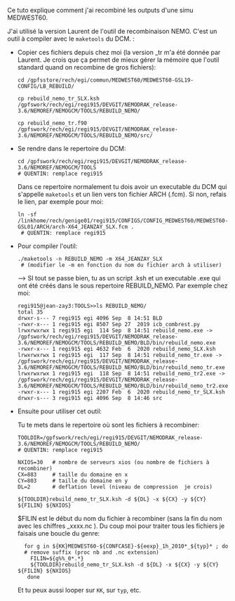 Ce tuto explique comment j'ai recombiné les outputs d'une simu MEDWEST60.

J'ai utilisé la version Laurent de l'outil de recombinaison NEMO. C'est un outil à compiler avec le `maketools` du DCM. :

* Copier ces fichiers depuis chez moi (la version _tr m'a été donnée par Laurent. Je crois que ça permet de mieux gérer la mémoire que l'outil standard quand on recombine de gros fichiers):

  ```
  cd /gpfsstore/rech/egi/commun/MEDWEST60/MEDWEST60-GSL19-CONFIG/LB_REBUILD/
  
  cp rebuild_nemo_tr_SLX.ksh /gpfswork/rech/egi/regi915/DEVGIT/NEMODRAK_release-3.6/NEMOREF/NEMOGCM/TOOLS/REBUILD_NEMO/
  
  cp rebuild_nemo_tr.f90 /gpfswork/rech/egi/regi915/DEVGIT/NEMODRAK_release-3.6/NEMOREF/NEMOGCM/TOOLS/REBUILD_NEMO/src/
  ```

* Se rendre dans le repertoire du DCM:
  ```
  cd /gpfswork/rech/egi/regi915/DEVGIT/NEMODRAK_release-3.6/NEMOREF/NEMOGCM/TOOLS
  # QUENTIN: remplace regi915
  ```
  Dans ce repertoire normalement tu dois avoir un executable du DCM qui s'appelle `maketools` et  un lien vers ton fichier ARCH (.fcm). Si non, refais le lien, par exemple pour moi:

  ```
  ln -sf /linkhome/rech/genige01/regi915/CONFIGS/CONFIG_MEDWEST60/MEDWEST60-GSL01/ARCH/arch-X64_JEANZAY_SLX.fcm .
   # QUENTIN: remplace regi915
  ```

* Pour compiler l'outil:

  ```
  ./maketools -n REBUILD_NEMO -m X64_JEANZAY_SLX
   # (modifier le -m en fonction du nom du fichier arch à utiliser)
  ```
  --> SI tout se passe bien, tu as un script .ksh et un executable .exe qui ont été créés dans le sous repertoire REBUILD_NEMO. Par exemple chez moi:

  ```
  regi915@jean-zay3:TOOLS>>ls REBUILD_NEMO/
  total 35
  drwxr-s--- 7 regi915 egi 4096 Sep  8 14:51 BLD
  -rwxr-x--- 1 regi915 egi 8507 Sep 27  2019 icb_combrest.py
  lrwxrwxrwx 1 regi915 egi  114 Sep  8 14:51 rebuild_nemo.exe -> /gpfswork/rech/egi/regi915/DEVGIT/NEMODRAK_release-3.6/NEMOREF/NEMOGCM/TOOLS/REBUILD_NEMO/BLD/bin/rebuild_nemo.exe
  -rwxr-x--- 1 regi915 egi 4632 Feb  6  2020 rebuild_nemo_SLX.ksh
  lrwxrwxrwx 1 regi915 egi  117 Sep  8 14:51 rebuild_nemo_tr.exe -> /gpfswork/rech/egi/regi915/DEVGIT/NEMODRAK_release-3.6/NEMOREF/NEMOGCM/TOOLS/REBUILD_NEMO/BLD/bin/rebuild_nemo_tr.exe
  lrwxrwxrwx 1 regi915 egi  118 Sep  8 14:51 rebuild_nemo_tr2.exe -> /gpfswork/rech/egi/regi915/DEVGIT/NEMODRAK_release-3.6/NEMOREF/NEMOGCM/TOOLS/REBUILD_NEMO/BLD/bin/rebuild_nemo_tr2.exe
  -rwxr-x--- 1 regi915 egi 2207 Feb  6  2020 rebuild_nemo_tr_SLX.ksh
  drwxr-s--- 3 regi915 egi 4096 Sep  8 14:46 src
  ```

  

* Ensuite pour utiliser cet outil:

  Tu te mets dans le repertoire où sont les fichiers à recombiner:

  ```
  TOOLDIR=/gpfswork/rech/egi/regi915/DEVGIT/NEMODRAK_release-3.6/NEMOREF/NEMOGCM/TOOLS/REBUILD_NEMO/
  # QUENTIN: remplace regi915
  
  NXIOS=30   # nombre de serveurs xios (ou nombre de fichiers à recombiner)
  CX=883     # taille du domaine en x
  CY=803     # taille du domaine en y
  DL=2       # deflation level (niveau de compression  je crois)
  
  ${TOOLDIR}rebuild_nemo_tr_SLX.ksh -d ${DL} -x ${CX} -y ${CY} ${FILIN} ${NXIOS}
  ```

  $FILIN est le  début du nom du fichier à recombiner (sans la fin du nom avec les chiffres  _xxxx.nc  ). Du coup moi pour traiter tous les fichiers je faisais une boucle du genre:

  ```
    for g in ${KK}MEDWEST60-${CONFCASE}-${eexp}_1h_2010*_${typ}* ; do
    # remove suffix (proc nb and .nc extension)
      FILIN=${g%%_0*.*}   
      ${TOOLDIR}rebuild_nemo_tr_SLX.ksh -d ${DL} -x ${CX} -y ${CY} ${FILIN} ${NXIOS}
     done
  ```

  Et tu peux aussi looper sur `KK`, sur `typ`, etc.

  
